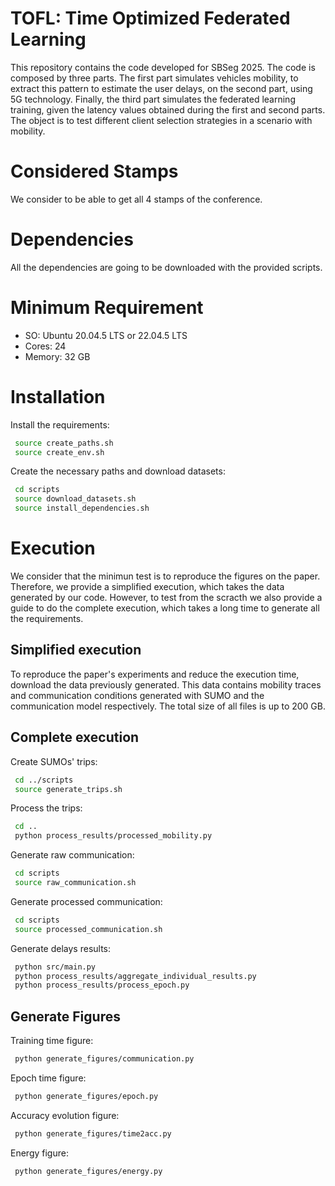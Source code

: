 # TOFL: Time Optimized Federated Learning


This repository contains the code developed for SBSeg 2025. The code is composed by three parts. The first part simulates vehicles mobility, to extract this pattern to estimate the user delays, on the second part, using 5G technology. Finally, the third part simulates the federated learning training, given the latency values obtained during the first and second parts. The object is to test different client selection strategies in a scenario with mobility.

# Considered Stamps

We consider to be able to get all 4 stamps of the conference.

# Dependencies 

All the dependencies are going to be downloaded with the provided scripts.

# Minimum Requirement

- SO: Ubuntu 20.04.5 LTS or 22.04.5 LTS
- Cores: 24
- Memory: 32 GB


# Installation

Install the requirements:

```bash
 source create_paths.sh
 source create_env.sh
```

Create the necessary paths and download datasets:
 
```bash
 cd scripts
 source download_datasets.sh
 source install_dependencies.sh
```

# Execution

We consider that the minimun test is to reproduce the figures on the paper. Therefore, we provide a simplified execution, which takes the data generated by our code. However, to test from the scracth we also provide a guide to do the complete execution, which takes a long time to generate all the requirements.

## Simplified execution

To reproduce the paper's experiments and reduce the execution time, download the data previously generated. This data contains mobility traces and communication conditions generated with SUMO and the communication model respectively. The total size of all files is up to 200 GB.

## Complete execution

Create SUMOs' trips: 
 
```bash
 cd ../scripts
 source generate_trips.sh
```

Process the trips:

```bash
 cd ..
 python process_results/processed_mobility.py
```

Generate raw communication:
 
```bash
 cd scripts
 source raw_communication.sh
```

Generate processed communication:

```bash
 cd scripts
 source processed_communication.sh
```

Generate delays results:

```bash
 python src/main.py
 python process_results/aggregate_individual_results.py
 python process_results/process_epoch.py
```


## Generate Figures

Training time figure: 

```bash
 python generate_figures/communication.py
```

Epoch time figure: 

```bash
 python generate_figures/epoch.py
```

Accuracy evolution figure: 

```bash
 python generate_figures/time2acc.py
```


Energy figure: 

```bash
 python generate_figures/energy.py
```
